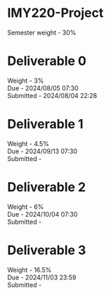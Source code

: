 # IMY220-Project
Semester weight - 30%
# Deliverable 0
Weight - 3%<br/>
Due - 2024/08/05 07:30<br/>
Submitted - 2024/08/04 22:28
# Deliverable 1
Weight - 4.5%<br/>
Due - 2024/09/13 07:30<br/>
Submitted -
# Deliverable 2
Weight - 6%<br/>
Due - 2024/10/04 07:30<br/>
Submitted - 
# Deliverable 3
Weight - 16.5%<br/>
Due - 2024/11/03 23:59<br/>
Submitted - 